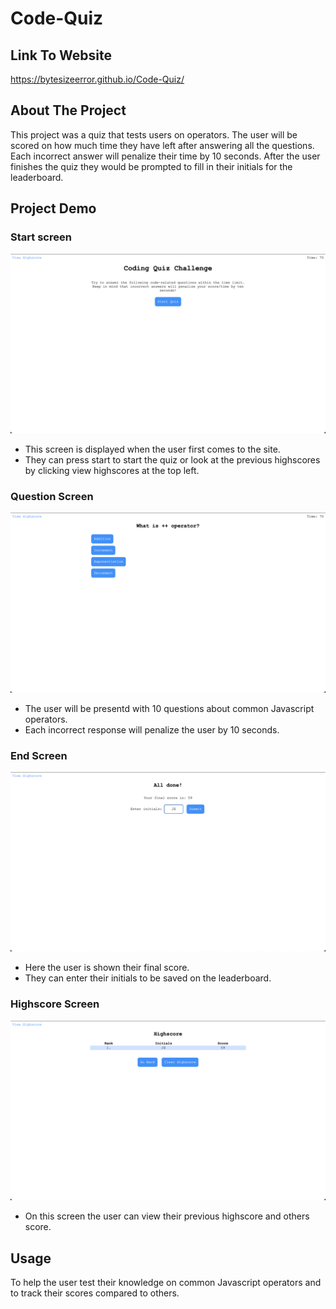 # Code-Quiz

## Link To Website
https://bytesizeerror.github.io/Code-Quiz/

## About The Project
This project was a quiz that tests users on operators. The user will be scored on how much time they have left after answering all the questions. Each incorrect answer will penalize their time by 10 seconds. After the user finishes the quiz they would be prompted to fill in their initials for the leaderboard.

## Project Demo
### Start screen
![start-screen](assets/images/StartScreen.png)
* This screen is displayed when the user first comes to the site. 
* They can press start to start the quiz or look at the previous highscores by clicking view highscores at the top left.

### Question Screen
![question-screen](assets/images/QuestionScreen.png)
* The user will be presentd with 10 questions about common Javascript operators. 
* Each incorrect response will penalize the user by 10 seconds.

### End Screen
![end-screen](assets/images/EndScreen.png)
* Here the user is shown their final score.
* They can enter their initials to be saved on the leaderboard.

### Highscore Screen
![highscore-screen](assets/images/HighscoreScreen.png)
* On this screen the user can view their previous highscore and others score.

## Usage
To help the user test their knowledge on common Javascript operators and to track their scores compared to others.